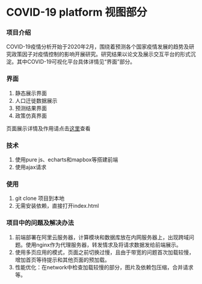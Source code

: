 # COVID-19 platform 视图部分
### 项目介绍
  COVID-19疫情分析开始于2020年2月，围绕着预测各个国家疫情发展的趋势及研究政策因子对疫情控制的影响开展研究。研究结果以论文及展示交互平台的形式沉淀。其中COVID-19可视化平台具体详情见“界面”部分。
### 界面
  1. 静态展示界面
  2. 人口迁徙数据展示
  3. 预测结果界面
  4. 政策仿真界面

  页面展示详情及作用请点击[这里](https://b35a82f0.wiz06.com/wapp/pages/view/share/s/2PmEbM2txN7F2fVYlc37q8Z-30iLq60OKkyB2MoTw-0u1m2_)查看
### 技术
  1. 使用pure js、echarts和mapbox等搭建前端
  2. 使用ajax请求
### 使用
  1. git clone 项目到本地
  2. 无需安装依赖，直接打开index.html
### 项目中的问题及解决办法
  1. 前端部署在阿里云服务器，计算模块和数据库放在内网服务器上，出现跨域问题。使用nginx作为代理服务器，转发情求及将请求数据发给前端展示。
  2. 使用多页应用的模式，页面之前切换过慢，且由于带宽的问题首次加载较慢，增加首页等待提示和其他页面的预加载。
  3. 性能优化：在network中检查加载较慢的部分，图片及依赖包压缩，合并请求等。
  
